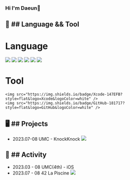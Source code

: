 ### Hi I'm Daeun👋


🔎 ## Language && Tool
--------------
# Language
<img src="https://img.shields.io/badge/C-A8B9CC?style=flat&logo=C&logoColor=white" />
	<img src="https://img.shields.io/badge/Swift-F05138?style=flat&logo=Swift&logoColor=white" />
	<img src="https://img.shields.io/badge/Python-3776AB?style=flat&logo=Python&logoColor=white" />
<img src="https://img.shields.io/badge/Java-007396?style=flat&logo=Java&logoColor=white" />
	<img src="https://img.shields.io/badge/HTML5-E34F26?style=flat&logo=HTML5&logoColor=white" />
	<img src="https://img.shields.io/badge/CSS3-1572B6?style=flat&logo=CSS3&logoColor=white" />

 # Tool
 	<img src="https://img.shields.io/badge/Xcode-147EFB?style=flat&logo=Xcode&logoColor=white" />
  	<img src="https://img.shields.io/badge/GitHub-181717?style=flat&logo=GitHub&logoColor=white" />


🖥️ ## Projects
--------------
- 2023.07-08 UMC - KnockKnock <img src="https://img.shields.io/badge/Swift-F05138?style=flat&logo=Swift&logoColor=white"/>


💫 ## Activity
--------------
- 2023.03 - 08 UMC(4th) - iOS
- 2023.07 - 08 42 La Piscine	<img src="https://img.shields.io/badge/42-000000?style=flat&logo=42&logoColor=white" />


<!--
**daeun084/daeun084** is a ✨ _special_ ✨ repository because its `README.md` (this file) appears on your GitHub profile.

Here are some ideas to get you started:

- 🔭 I’m currently working on ...
- 🌱 I’m currently learning ...
- 👯 I’m looking to collaborate on ...
- 🤔 I’m looking for help with ...
- 💬 Ask me about ...
- 📫 How to reach me: ...
- 😄 Pronouns: ...
- ⚡ Fun fact: ...
-->
